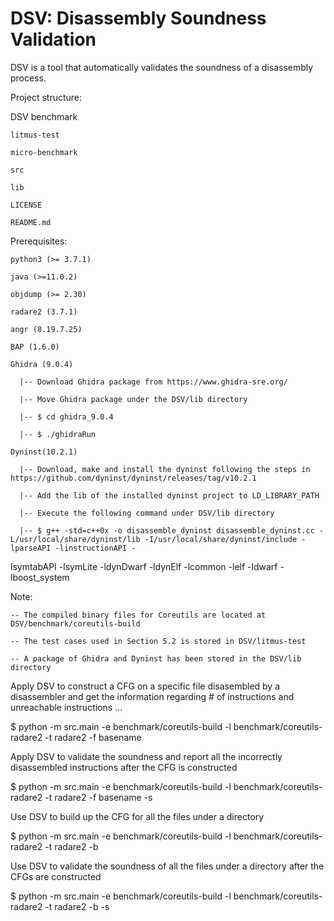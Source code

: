 # DSV: Disassembly Soundness Validation

DSV is a tool that automatically validates the soundness of a disassembly process.

Project structure:

DSV
    benchmark

    litmus-test

    micro-benchmark

    src

    lib

    LICENSE

    README.md




Prerequisites:

    python3 (>= 3.7.1)

    java (>=11.0.2)

    objdump (>= 2.30)

    radare2 (3.7.1)

    angr (8.19.7.25)

    BAP (1.6.0)

    Ghidra (9.0.4)

      |-- Download Ghidra package from https://www.ghidra-sre.org/

      |-- Move Ghidra package under the DSV/lib directory

      |-- $ cd ghidra_9.0.4

      |-- $ ./ghidraRun

    Dyninst(10.2.1)

      |-- Download, make and install the dyninst following the steps in https://github.com/dyninst/dyninst/releases/tag/v10.2.1

      |-- Add the lib of the installed dyninst project to LD_LIBRARY_PATH

      |-- Execute the following command under DSV/lib directory

      |-- $ g++ -std=c++0x -o disassemble_dyninst disassemble_dyninst.cc -L/usr/local/share/dyninst/lib -I/usr/local/share/dyninst/include -lparseAPI -linstructionAPI -
lsymtabAPI -lsymLite -ldynDwarf -ldynElf -lcommon -lelf -ldwarf -lboost_system



Note:

    -- The compiled binary files for Coreutils are located at DSV/benchmark/coreutils-build

    -- The test cases used in Section 5.2 is stored in DSV/litmus-test

    -- A package of Ghidra and Dyninst has been stored in the DSV/lib directory



Apply DSV to construct a CFG on a specific file disasembled by a disassembler and get the information regarding # of instructions and unreachable instructions ...

$ python -m src.main -e benchmark/coreutils-build -l benchmark/coreutils-radare2 -t radare2 -f basename



Apply DSV to validate the soundness and report all the incorrectly disassembled instructions after the CFG is constructed

$ python -m src.main -e benchmark/coreutils-build -l benchmark/coreutils-radare2 -t radare2 -f basename -s



Use DSV to build up the CFG for all the files under a directory

$ python -m src.main -e benchmark/coreutils-build -l benchmark/coreutils-radare2 -t radare2 -b



Use DSV to validate the soundness of all the files under a directory after the CFGs are constructed

$ python -m src.main -e benchmark/coreutils-build -l benchmark/coreutils-radare2 -t radare2 -b -s


